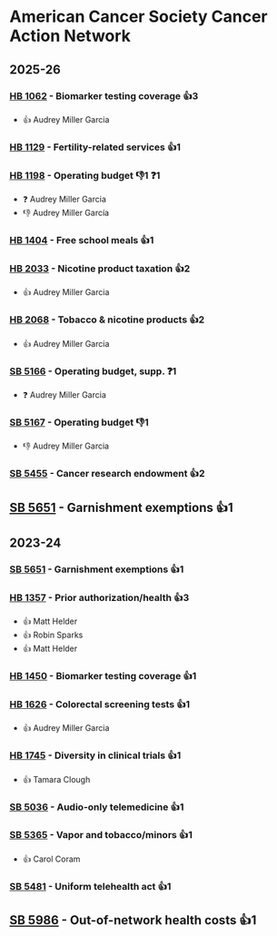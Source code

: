 # American Cancer Society Cancer Action Network
## 2025-26

### [HB 1062](/bill/2025-26/hb/1062/) - Biomarker testing coverage 👍3  
* 👍 Audrey Miller Garcia

### [HB 1129](/bill/2025-26/hb/1129/) - Fertility-related services 👍1  

### [HB 1198](/bill/2025-26/hb/1198/) - Operating budget  👎1 ❓1
* ❓ Audrey Miller Garcia
* 👎 Audrey Miller García

### [HB 1404](/bill/2025-26/hb/1404/) - Free school meals 👍1  

### [HB 2033](/bill/2025-26/hb/2033/) - Nicotine product taxation 👍2  
* 👍 Audrey Miller Garcia

### [HB 2068](/bill/2025-26/hb/2068/) - Tobacco & nicotine products 👍2  
* 👍 Audrey Miller Garcia

### [SB 5166](/bill/2025-26/sb/5166/) - Operating budget, supp.   ❓1
* ❓ Audrey Miller Garcia

### [SB 5167](/bill/2025-26/sb/5167/) - Operating budget  👎1 
* 👎 Audrey Miller Garcia

### [SB 5455](/bill/2025-26/sb/5455/) - Cancer research endowment 👍2  

## [SB 5651](/bill/2025-26/sb/5651/) - Garnishment exemptions 👍1  

## 2023-24

### [SB 5651](/bill/2023-24/sb/5651/) - Garnishment exemptions 👍1  

### [HB 1357](/bill/2023-24/hb/1357/) - Prior authorization/health 👍3  
* 👍 Matt Helder
* 👍 Robin Sparks
* 👍 Matt Helder

### [HB 1450](/bill/2023-24/hb/1450/) - Biomarker testing coverage 👍1  

### [HB 1626](/bill/2023-24/hb/1626/) - Colorectal screening tests 👍1  
* 👍 Audrey Miller Garcia

### [HB 1745](/bill/2023-24/hb/1745/) - Diversity in clinical trials 👍1  
* 👍 Tamara Clough

### [SB 5036](/bill/2023-24/sb/5036/) - Audio-only telemedicine 👍1  

### [SB 5365](/bill/2023-24/sb/5365/) - Vapor and tobacco/minors 👍1  
* 👍 Carol Coram

### [SB 5481](/bill/2023-24/sb/5481/) - Uniform telehealth act 👍1  

## [SB 5986](/bill/2023-24/sb/5986/) - Out-of-network health costs 👍1  
